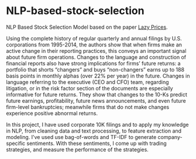 # NLP-based-stock-selection
NLP Based Stock Selection Model based on the paper [Lazy Prices](https://www.nber.org/papers/w25084). 

Using the complete history of regular quarterly and annual filings by U.S. corporations from 1995-2014, the authors show that when firms make an active change in their reporting practices, this conveys an important signal about future firm operations. Changes to the language and construction of financial reports also have strong implications for firms’ future returns: a portfolio that shorts “changers” and buys “non-changers” earns up to 188 basis points in monthly alphas (over 22% per year) in the future. Changes in language referring to the executive (CEO and CFO) team, regarding litigation, or in the risk factor section of the documents are especially informative for future returns. They show that changes to the 10-Ks predict future earnings, profitability, future news announcements, and even future firm-level bankruptcies; meanwhile firms that do not make changes experience positive abnormal returns. 


In this project, I have used corporate 10K filings and to apply my knowledge in NLP, from cleaning data and text processing, to feature extraction and modeling. I've used use bag-of-words and TF-IDF to generate company-specific sentiments. With these sentiments, I come up with trading strategies, and measure the performance of the strategies.

